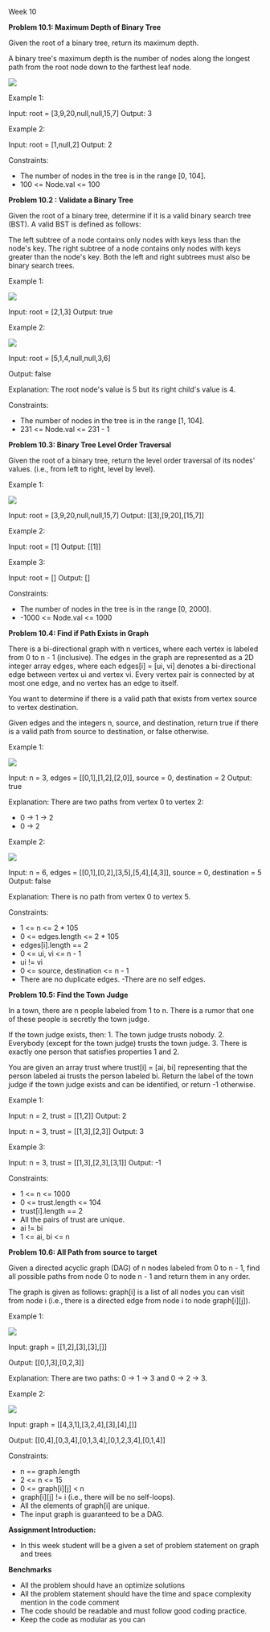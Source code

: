 ﻿Week 10

**Problem 10.1: Maximum Depth of Binary Tree**

Given the root of a binary tree, return its maximum depth.

A binary tree's maximum depth is the number of nodes along the longest path from the root node down to the farthest leaf node.

![](Aspose.Words.b1fcc0bc-9361-43bb-a323-20b7e79d7603.001.png)

Example 1:

Input: root = [3,9,20,null,null,15,7] Output: 3

Example 2:

Input: root = [1,null,2] Output: 2

Constraints:

- The number of nodes in the tree is in the range [0, 104].
- 100 <= Node.val <= 100

**Problem 10.2 : Validate a Binary Tree**

Given the root of a binary tree, determine if it is a valid binary search tree (BST). A valid BST is defined as follows:

The left subtree of a node contains only nodes with keys less than the node's key. The right subtree of a node contains only nodes with keys greater than the node's key. Both the left and right subtrees must also be binary search trees.

Example 1:

![](Aspose.Words.b1fcc0bc-9361-43bb-a323-20b7e79d7603.002.png)

Input: root = [2,1,3] Output: true

Example 2:

![](Aspose.Words.b1fcc0bc-9361-43bb-a323-20b7e79d7603.003.png)

Input: root = [5,1,4,null,null,3,6]

Output: false

Explanation: The root node's value is 5 but its right child's value is 4.

Constraints:

- The number of nodes in the tree is in the range [1, 104].
- 231 <= Node.val <= 231 - 1

**Problem 10.3: Binary Tree Level Order Traversal**

Given the root of a binary tree, return the level order traversal of its nodes' values. (i.e., from left to right, level by level).

Example 1:

![](Aspose.Words.b1fcc0bc-9361-43bb-a323-20b7e79d7603.004.png)

Input: root = [3,9,20,null,null,15,7] Output: [[3],[9,20],[15,7]]

Example 2:

Input: root = [1] Output: [[1]]

Example 3:

Input: root = [] Output: []

Constraints:

- The number of nodes in the tree is in the range [0, 2000].
- -1000 <= Node.val <= 1000

**Problem 10.4: Find if Path Exists in Graph**

There is a bi-directional graph with n vertices, where each vertex is labeled from 0 to n - 1 (inclusive). The edges in the graph are represented as a 2D integer array edges, where each edges[i] = [ui, vi] denotes a bi-directional edge between vertex ui and vertex vi. Every vertex pair is connected by at most one edge, and no vertex has an edge to itself.

You want to determine if there is a valid path that exists from vertex source to vertex destination.

Given edges and the integers n, source, and destination, return true if there is a valid path from source to destination, or false otherwise.

Example 1:

![](Aspose.Words.b1fcc0bc-9361-43bb-a323-20b7e79d7603.005.png)

Input: n = 3, edges = [[0,1],[1,2],[2,0]], source = 0, destination = 2 Output: true

Explanation: There are two paths from vertex 0 to vertex 2:

- 0 → 1 → 2
- 0 → 2

Example 2:


![](Aspose.Words.b1fcc0bc-9361-43bb-a323-20b7e79d7603.006.png)

Input: n = 6, edges = [[0,1],[0,2],[3,5],[5,4],[4,3]], source = 0, destination = 5 Output: false

Explanation: There is no path from vertex 0 to vertex 5.

Constraints:

- 1 <= n <= 2 \* 105
- 0 <= edges.length <= 2 \* 105
- edges[i].length == 2
- 0 <= ui, vi <= n - 1
- ui != vi
- 0 <= source, destination <= n - 1
- There are no duplicate edges. -There are no self edges.

**Problem 10.5: Find the Town Judge**

In a town, there are n people labeled from 1 to n. There is a rumor that one of these people is secretly the town judge.

If the town judge exists, then: 1. The town judge trusts nobody. 2. Everybody (except for the town judge) trusts the town judge. 3. There is exactly one person that satisfies properties 1 and 2.

You are given an array trust where trust[i] = [ai, bi] representing that the person labeled ai trusts the person labeled bi. Return the label of the town judge if the town judge exists and can be identified, or return -1 otherwise.

Example 1:

Input: n = 2, trust = [[1,2]] Output: 2

Input: n = 3, trust = [[1,3],[2,3]] Output: 3

Example 3:

Input: n = 3, trust = [[1,3],[2,3],[3,1]] Output: -1

Constraints:

- 1 <= n <= 1000
- 0 <= trust.length <= 104
- trust[i].length == 2
- All the pairs of trust are unique.
- ai != bi
- 1 <= ai, bi <= n

**Problem 10.6: All Path from source to target**

Given a directed acyclic graph (DAG) of n nodes labeled from 0 to n - 1, find all possible paths from node 0 to node n - 1 and return them in any order.

The graph is given as follows: graph[i] is a list of all nodes you can visit from node i (i.e., there is a directed edge from node i to node graph[i][j]).

Example 1:

![](Aspose.Words.b1fcc0bc-9361-43bb-a323-20b7e79d7603.007.png)


Input: graph = [[1,2],[3],[3],[]]

Output: [[0,1,3],[0,2,3]]

Explanation: There are two paths: 0 -> 1 -> 3 and 0 -> 2 -> 3.

Example 2:

![](Aspose.Words.b1fcc0bc-9361-43bb-a323-20b7e79d7603.008.png)

Input: graph = [[4,3,1],[3,2,4],[3],[4],[]]

Output: [[0,4],[0,3,4],[0,1,3,4],[0,1,2,3,4],[0,1,4]]

Constraints:

- n == graph.length
- 2 <= n <= 15
- 0 <= graph[i][j] < n
- graph[i][j] != i (i.e., there will be no self-loops).
- All the elements of graph[i] are unique.
- The input graph is guaranteed to be a DAG.

**Assignment Introduction:**

- In this week student will be a given a set of problem statement on graph and trees

**Benchmarks**

- All the problem should have an optimize solutions
- All the problem statement should have the time and space complexity mention in the code comment
- The code should be readable and must follow good coding practice.
- Keep the code as modular as you can
